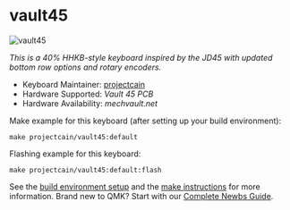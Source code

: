 # vault45

![vault45](https://imgur.com/a/ShWl4h8)

*This is a 40% HHKB-style keyboard inspired by the JD45 with updated bottom row options and rotary encoders.*

* Keyboard Maintainer: [projectcain](https://github.com/projectcain)
* Hardware Supported: *Vault 45 PCB*
* Hardware Availability: *mechvault.net*

Make example for this keyboard (after setting up your build environment):

    make projectcain/vault45:default

Flashing example for this keyboard:

    make projectcain/vault45:default:flash

See the [build environment setup](https://docs.qmk.fm/#/getting_started_build_tools) and the [make instructions](https://docs.qmk.fm/#/getting_started_make_guide) for more information. Brand new to QMK? Start with our [Complete Newbs Guide](https://docs.qmk.fm/#/newbs).
